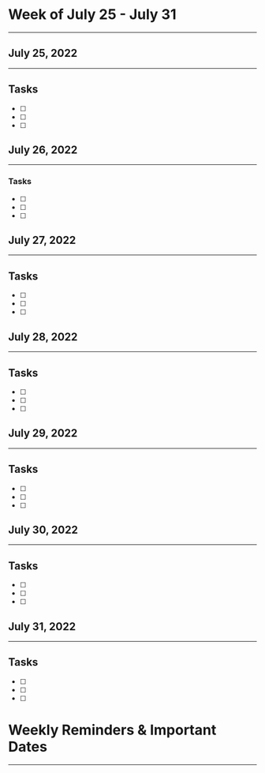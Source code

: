 # Week of July 25 - July 31
--------------

## July 25, 2022
-----------
## Tasks
- [ ] 
- [ ]  
- [ ] 
 
## July 26, 2022
-----------
### Tasks
- [ ] 
- [ ] 
- [ ] 

## July 27, 2022
-----------
## Tasks
- [ ] 
- [ ]   
- [ ] 

## July 28, 2022
-----------
## Tasks
- [ ] 
- [ ]  
- [ ]  

## July 29, 2022
-----------
## Tasks
- [ ] 
- [ ]  
- [ ] 

## July 30, 2022
-----------
## Tasks
- [ ] 
- [ ]  
- [ ] 

## July 31, 2022
-----------
## Tasks
- [ ] 
- [ ]  
- [ ]    


# Weekly Reminders & Important Dates
----------------------- 
